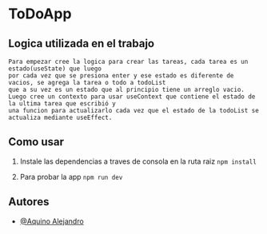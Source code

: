 # ToDoApp
## Logica utilizada en el trabajo
    Para empezar cree la logica para crear las tareas, cada tarea es un estado(useState) que luego
    por cada vez que se presiona enter y ese estado es diferente de vacios, se agrega la tarea o todo a todoList
    que a su vez es un estado que al principio tiene un arreglo vacio. 
    Luego cree un contexto para usar useContext que contiene el estado de la ultima tarea que escribió y 
    una funcion para actualizarlo cada vez que el estado de la todoList se actualiza mediante useEffect.



## Como usar
1. Instale las dependencias a traves de consola en la ruta raiz
`npm install`

2. Para probar la app
`npm run dev`


## Autores

- [@Aquino Alejandro](https://www.github.com/aquinoalejandro)
